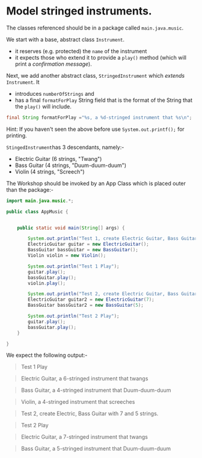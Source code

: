 # Model stringed instruments.

The classes referenced should be in a package called `main.java.music`.

We start with a base, abstract class `Instrument`.
- it reserves (e.g. protected) the `name` of the instrument
- it expects those who extend it to provide a `play()` method (which will print a *confirmation message*).

Next, we add another abstract class, `StringedInstrument` which *extends* `Instrument`.  It
- introduces `numberOfStrings` and
- has a final `formatForPlay` String field that is the format of the String that the `play()` will include.

```java
final String formatForPlay ="%s, a %d-stringed instrument that %s\n";
```  
Hint: If you haven't seen the above before use `System.out.printf();` for printing.

`StingedInstrument`has 3 descendants, namely:-
- Electric Guitar (6 strings, "Twang")
- Bass Guitar (4 strings, "Duum-duum-duum")
- Violin (4 strings, "Screech")

The Workshop should be invoked by an App Class which is placed outer than the package:-
```java
import main.java.music.*;

public class AppMusic {


    public static void main(String[] args) {

        System.out.println("Test 1, create Electric Guitar, Bass Guitar and Violin with default strings.");
        ElectricGuitar guitar = new ElectricGuitar();
        BassGuitar bassGuitar = new BassGuitar();
        Violin violin = new Violin();

        System.out.println("Test 1 Play");
        guitar.play();
        bassGuitar.play();
        violin.play();

        System.out.println("Test 2, create Electric Guitar, Bass Guitar with 7 and 5 strings .");
        ElectricGuitar guitar2 = new ElectricGuitar(7);
        BassGuitar bassGuitar2 = new BassGuitar(5);

        System.out.println("Test 2 Play");
        guitar.play();
        bassGuitar.play();
    }

}

```
We expect the following output:-

>Test 1 Play

> Electric Guitar, a 6-stringed instrument that twangs

> Bass Guitar, a 4-stringed instrument that Duum-duum-duum

> Violin, a 4-stringed instrument that screeches

> Test 2, create Electric, Bass Guitar with 7 and 5 strings.

> Test 2 Play

> Electric Guitar, a 7-stringed instrument that twangs

> Bass Guitar, a 5-stringed instrument that Duum-duum-duum
